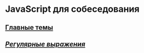 # JavaScript для собеседования
## [Главные темы](MAIN_TOPICS.md)
## [*Регулярные выражения*](REG_EX.md)
